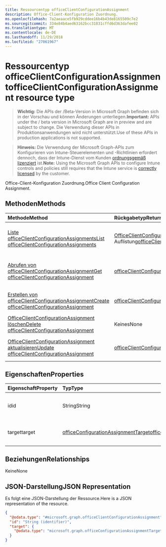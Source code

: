 ```yaml
---
title: Ressourcentyp officeClientConfigurationAssignment
description: Office-Client-Konfiguration Zuordnung.
ms.openlocfilehash: 7a2aeaace5fb929cddee16b4b43de8165509c7e2
ms.sourcegitcommit: 334e84b4aed63162bcc31831cffd6d363dafee02
ms.translationtype: MT
ms.contentlocale: de-DE
ms.lasthandoff: 11/29/2018
ms.locfileid: "27061967"
---
```

# <a name="officeclientconfigurationassignment-resource-type"></a><span data-ttu-id="8e0ed-103">Ressourcentyp officeClientConfigurationAssignment</span><span class="sxs-lookup"><span data-stu-id="8e0ed-103">officeClientConfigurationAssignment resource type</span></span>

> <span data-ttu-id="8e0ed-104">**Wichtig:** Die APIs der /Beta-Version in Microsoft Graph befinden sich in der Vorschau und können Änderungen unterliegen.</span><span class="sxs-lookup"><span data-stu-id="8e0ed-104">**Important:** APIs under the / beta version in Microsoft Graph are in preview and are subject to change.</span></span> <span data-ttu-id="8e0ed-105">Die Verwendung dieser APIs in Produktionsanwendungen wird nicht unterstützt.</span><span class="sxs-lookup"><span data-stu-id="8e0ed-105">Use of these APIs in production applications is not supported.</span></span>

> <span data-ttu-id="8e0ed-106">**Hinweis:** Die Verwendung der Microsoft Graph-APIs zum Konfigurieren von Intune-Steuerelementen und -Richtlinien erfordert dennoch, dass der Intune-Dienst vom Kunden [ordnungsgemäß lizenziert](https://go.microsoft.com/fwlink/?linkid=839381) ist.</span><span class="sxs-lookup"><span data-stu-id="8e0ed-106">**Note:** Using the Microsoft Graph APIs to configure Intune controls and policies still requires that the Intune service is [correctly licensed](https://go.microsoft.com/fwlink/?linkid=839381) by the customer.</span></span>

<span data-ttu-id="8e0ed-107">Office-Client-Konfiguration Zuordnung.</span><span class="sxs-lookup"><span data-stu-id="8e0ed-107">Office Client Configuration Assignment.</span></span>
## <a name="methods"></a><span data-ttu-id="8e0ed-108">Methoden</span><span class="sxs-lookup"><span data-stu-id="8e0ed-108">Methods</span></span>
|<span data-ttu-id="8e0ed-109">Methode</span><span class="sxs-lookup"><span data-stu-id="8e0ed-109">Method</span></span>|<span data-ttu-id="8e0ed-110">Rückgabetyp</span><span class="sxs-lookup"><span data-stu-id="8e0ed-110">Return Type</span></span>|<span data-ttu-id="8e0ed-111">Beschreibung</span><span class="sxs-lookup"><span data-stu-id="8e0ed-111">Description</span></span>|
|:---|:---|:---|
|[<span data-ttu-id="8e0ed-112">Liste officeClientConfigurationAssignments</span><span class="sxs-lookup"><span data-stu-id="8e0ed-112">List officeClientConfigurationAssignments</span></span>](../api/intune-cirrus-officeclientconfigurationassignment-list.md)|<span data-ttu-id="8e0ed-113">[OfficeClientConfigurationAssignment](../resources/intune-cirrus-officeclientconfigurationassignment.md) -Auflistung</span><span class="sxs-lookup"><span data-stu-id="8e0ed-113">[officeClientConfigurationAssignment](../resources/intune-cirrus-officeclientconfigurationassignment.md) collection</span></span>|<span data-ttu-id="8e0ed-114">Listeneigenschaften und Beziehungen der [OfficeClientConfigurationAssignment](../resources/intune-cirrus-officeclientconfigurationassignment.md) -Objekte.</span><span class="sxs-lookup"><span data-stu-id="8e0ed-114">List properties and relationships of the [officeClientConfigurationAssignment](../resources/intune-cirrus-officeclientconfigurationassignment.md) objects.</span></span>|
|[<span data-ttu-id="8e0ed-115">Abrufen von officeClientConfigurationAssignment</span><span class="sxs-lookup"><span data-stu-id="8e0ed-115">Get officeClientConfigurationAssignment</span></span>](../api/intune-cirrus-officeclientconfigurationassignment-get.md)|[<span data-ttu-id="8e0ed-116">officeClientConfigurationAssignment</span><span class="sxs-lookup"><span data-stu-id="8e0ed-116">officeClientConfigurationAssignment</span></span>](../resources/intune-cirrus-officeclientconfigurationassignment.md)|<span data-ttu-id="8e0ed-117">Lesen Sie Eigenschaften und Beziehungen des [OfficeClientConfigurationAssignment](../resources/intune-cirrus-officeclientconfigurationassignment.md) -Objekts.</span><span class="sxs-lookup"><span data-stu-id="8e0ed-117">Read properties and relationships of the [officeClientConfigurationAssignment](../resources/intune-cirrus-officeclientconfigurationassignment.md) object.</span></span>|
|[<span data-ttu-id="8e0ed-118">Erstellen von officeClientConfigurationAssignment</span><span class="sxs-lookup"><span data-stu-id="8e0ed-118">Create officeClientConfigurationAssignment</span></span>](../api/intune-cirrus-officeclientconfigurationassignment-create.md)|[<span data-ttu-id="8e0ed-119">officeClientConfigurationAssignment</span><span class="sxs-lookup"><span data-stu-id="8e0ed-119">officeClientConfigurationAssignment</span></span>](../resources/intune-cirrus-officeclientconfigurationassignment.md)|<span data-ttu-id="8e0ed-120">Erstellen eines neuen [OfficeClientConfigurationAssignment](../resources/intune-cirrus-officeclientconfigurationassignment.md) -Objekts.</span><span class="sxs-lookup"><span data-stu-id="8e0ed-120">Create a new [officeClientConfigurationAssignment](../resources/intune-cirrus-officeclientconfigurationassignment.md) object.</span></span>|
|[<span data-ttu-id="8e0ed-121">OfficeClientConfigurationAssignment löschen</span><span class="sxs-lookup"><span data-stu-id="8e0ed-121">Delete officeClientConfigurationAssignment</span></span>](../api/intune-cirrus-officeclientconfigurationassignment-delete.md)|<span data-ttu-id="8e0ed-122">Keines</span><span class="sxs-lookup"><span data-stu-id="8e0ed-122">None</span></span>|<span data-ttu-id="8e0ed-123">Löscht eine [OfficeClientConfigurationAssignment](../resources/intune-cirrus-officeclientconfigurationassignment.md).</span><span class="sxs-lookup"><span data-stu-id="8e0ed-123">Deletes a [officeClientConfigurationAssignment](../resources/intune-cirrus-officeclientconfigurationassignment.md).</span></span>|
|[<span data-ttu-id="8e0ed-124">OfficeClientConfigurationAssignment aktualisieren</span><span class="sxs-lookup"><span data-stu-id="8e0ed-124">Update officeClientConfigurationAssignment</span></span>](../api/intune-cirrus-officeclientconfigurationassignment-update.md)|[<span data-ttu-id="8e0ed-125">officeClientConfigurationAssignment</span><span class="sxs-lookup"><span data-stu-id="8e0ed-125">officeClientConfigurationAssignment</span></span>](../resources/intune-cirrus-officeclientconfigurationassignment.md)|<span data-ttu-id="8e0ed-126">Aktualisieren Sie die Eigenschaften eines [OfficeClientConfigurationAssignment](../resources/intune-cirrus-officeclientconfigurationassignment.md) -Objekts.</span><span class="sxs-lookup"><span data-stu-id="8e0ed-126">Update the properties of a [officeClientConfigurationAssignment](../resources/intune-cirrus-officeclientconfigurationassignment.md) object.</span></span>|

## <a name="properties"></a><span data-ttu-id="8e0ed-127">Eigenschaften</span><span class="sxs-lookup"><span data-stu-id="8e0ed-127">Properties</span></span>
|<span data-ttu-id="8e0ed-128">Eigenschaft</span><span class="sxs-lookup"><span data-stu-id="8e0ed-128">Property</span></span>|<span data-ttu-id="8e0ed-129">Typ</span><span class="sxs-lookup"><span data-stu-id="8e0ed-129">Type</span></span>|<span data-ttu-id="8e0ed-130">Beschreibung</span><span class="sxs-lookup"><span data-stu-id="8e0ed-130">Description</span></span>|
|:---|:---|:---|
|<span data-ttu-id="8e0ed-131">id</span><span class="sxs-lookup"><span data-stu-id="8e0ed-131">id</span></span>|<span data-ttu-id="8e0ed-132">String</span><span class="sxs-lookup"><span data-stu-id="8e0ed-132">String</span></span>|<span data-ttu-id="8e0ed-133">ID des der OfficeConfigurationAssignment.</span><span class="sxs-lookup"><span data-stu-id="8e0ed-133">Id of the OfficeConfigurationAssignment.</span></span>|
|<span data-ttu-id="8e0ed-134">target</span><span class="sxs-lookup"><span data-stu-id="8e0ed-134">target</span></span>|[<span data-ttu-id="8e0ed-135">officeConfigurationAssignmentTarget</span><span class="sxs-lookup"><span data-stu-id="8e0ed-135">officeConfigurationAssignmentTarget</span></span>](../resources/intune-cirrus-officeconfigurationassignmenttarget.md)|<span data-ttu-id="8e0ed-136">Die Ziel-Zuordnung, die durch den Administrator definiert</span><span class="sxs-lookup"><span data-stu-id="8e0ed-136">The target assignment defined by the admin.</span></span>|

## <a name="relationships"></a><span data-ttu-id="8e0ed-137">Beziehungen</span><span class="sxs-lookup"><span data-stu-id="8e0ed-137">Relationships</span></span>
<span data-ttu-id="8e0ed-138">Keine</span><span class="sxs-lookup"><span data-stu-id="8e0ed-138">None</span></span>
## <a name="json-representation"></a><span data-ttu-id="8e0ed-139">JSON-Darstellung</span><span class="sxs-lookup"><span data-stu-id="8e0ed-139">JSON Representation</span></span>
<span data-ttu-id="8e0ed-140">Es folgt eine JSON-Darstellung der Ressource.</span><span class="sxs-lookup"><span data-stu-id="8e0ed-140">Here is a JSON representation of the resource.</span></span>
<!-- {
  "blockType": "resource",
  "keyProperty": "id",
  "@odata.type": "microsoft.graph.officeClientConfigurationAssignment"
}
-->
``` json
{
  "@odata.type": "#microsoft.graph.officeClientConfigurationAssignment",
  "id": "String (identifier)",
  "target": {
    "@odata.type": "microsoft.graph.officeConfigurationAssignmentTarget"
  }
}
```



